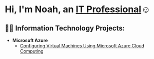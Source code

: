 <h1>Hi, I'm Noah, an <a href="(https://www.linkedin.com/in/noah-mumma-9369b035a/)">IT Professional</a>☺</h1>

<h2>👨‍💻 Information Technology Projects:</h2>

- <b>Microsoft Azure</b>
  - [Configuring Virtual Machines Using Microsoft Azure Cloud Computing](https://github.com/noahmumma/azure-vm-setup)
